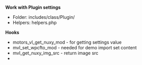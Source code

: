 **Work with Plugin settings**
- Folder: includes/class/Plugin/
- Helpers: helpers.php

**Hooks**
- motors_vl_get_nuxy_mod - for getting settings value
- mvl_set_wpcfto_mod - needed for demo import set content
- mvl_get_nuxy_img_src - return image src
- 